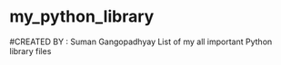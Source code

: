 # my_python_library
#CREATED BY : Suman Gangopadhyay
List of my all important Python library files 
